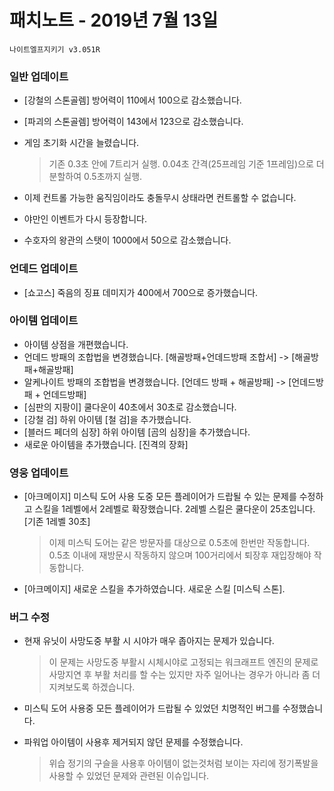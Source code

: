 # 패치노트 - 2019년 7월 13일

```
나이트엘프지키기 v3.051R
```

### 일반 업데이트

- [강철의 스톤골렘] 방어력이 110에서 100으로 감소했습니다.

- [파괴의 스톤골렘] 방어력이 143에서 123으로 감소했습니다.

- 게임 초기화 시간을 늘렸습니다.

  > 기존 0.3초 안에 7트리거 실행. 0.04초 간격(25프레임 기준 1프레임)으로 더 분할하여 0.5초까지 실행.

- 이제 컨트롤 가능한 움직임이라도 충돌무시 상태라면 컨트롤할 수 없습니다.

- 야만인 이벤트가 다시 등장합니다.

- 수호자의 왕관의 스탯이 1000에서 50으로 감소했습니다.

### 언데드 업데이트

- [쇼고스] 죽음의 징표 데미지가 400에서 700으로 증가했습니다.

### 아이템 업데이트

- 아이템 상점을 개편했습니다.
- 언데드 방패의 조합법을 변경했습니다. [해골방패+언데드방패 조합서] -> [해골방패+해골방패]
- 알케나이트 방패의 조합법을 변경했습니다. [언데드 방패 + 해골방패] -> [언데드방패 + 언데드방패]
- [심판의 지팡이] 쿨다운이 40초에서 30초로 감소했습니다.
- [강철 검] 하위 아이템 [철 검]을 추가했습니다.
- [블러드 페더의 심장] 하위 아이템 [곰의 심장]을 추가했습니다.
- 새로운 아이템을 추가했습니다. [진격의 장화]

### 영웅 업데이트

- [아크메이지] 미스틱 도어 사용 도중 모든 플레이어가 드랍될 수 있는 문제를 수정하고 스킬을 1레벨에서 2레벨로 확장했습니다. 2레벨 스킬은 쿨다운이 25초입니다. [기존 1레벨 30초]

  > 이제 미스틱 도어는 같은 방문자를 대상으로 0.5초에 한번만 작동합니다. 0.5초 이내에 재방문시 작동하지 않으며 100거리에서 퇴장후 재입장해야 작동합니다.
- [아크메이지] 새로운 스킬을 추가하였습니다. 새로운 스킬 [미스틱 스톤].

### 버그 수정

- 현재 유닛이 사망도중 부활 시 시야가 매우 좁아지는 문제가 있습니다.

  > 이 문제는 사망도중 부활시 시체시야로 고정되는 워크래프트 엔진의 문제로 사망지연 후 부활 처리를 할 수는 있지만 자주 일어나는 경우가 아니라 좀 더 지켜보도록 하겠습니다.

- 미스틱 도어 사용중 모든 플레이어가 드랍될 수 있었던 치명적인 버그를 수정했습니다.

- 파워업 아이템이 사용후 제거되지 않던 문제를 수정했습니다.

  > 위습 정기의 구슬을 사용후 아이템이 없는것처럼 보이는 자리에 정기폭발을 사용할 수 있었던 문제와 관련된 이슈입니다.